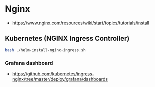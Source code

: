 # Nginx

- https://www.nginx.com/resources/wiki/start/topics/tutorials/install

## Kubernetes (NGINX Ingress Controller)

```bash
bash ./helm-install-nginx-ingress.sh
```

### Grafana dashboard

- https://github.com/kubernetes/ingress-nginx/tree/master/deploy/grafana/dashboards

